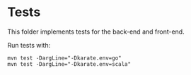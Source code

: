 # Tests

This folder implements tests for the back-end and front-end.

Run tests with:

```
mvn test -DargLine="-Dkarate.env=go"
mvn test -DargLine="-Dkarate.env=scala"
```